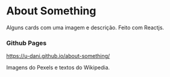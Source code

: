 # About Something
 Alguns cards com uma imagem e descrição. Feito com Reactjs.

### Github Pages
 https://u-dani.github.io/about-something/

Imagens do Pexels e textos do Wikipedia.
